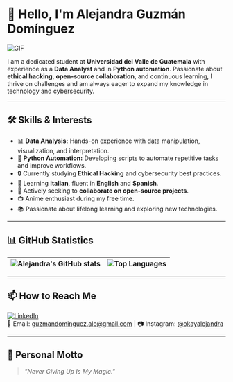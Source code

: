 # 👋 Hello, I'm Alejandra Guzmán Domínguez

![GIF](https://media.giphy.com/media/gi84IkFRzwube/giphy.gif)

I am a dedicated student at **Universidad del Valle de Guatemala** with experience as a **Data Analyst** and in **Python automation**. Passionate about **ethical hacking**, **open-source collaboration**, and continuous learning, I thrive on challenges and am always eager to expand my knowledge in technology and cybersecurity.

---

## 🛠️ Skills & Interests
- 📊 **Data Analysis:** Hands-on experience with data manipulation, visualization, and interpretation.  
- 🐍 **Python Automation:** Developing scripts to automate repetitive tasks and improve workflows.  
- 🔒 Currently studying **Ethical Hacking** and cybersecurity best practices.  
- 🌱 Learning **Italian**, fluent in **English** and **Spanish**.  
- 🤝 Actively seeking to **collaborate on open-source projects**.  
- 📺 Anime enthusiast during my free time.  
- 📚 Passionate about lifelong learning and exploring new technologies.  

---

## 📊 GitHub Statistics

| ![Alejandra's GitHub stats](https://github-readme-stats.vercel.app/api?username=guzmanalejandra&show_icons=true&count_private=true&theme=radical) | ![Top Languages](https://github-readme-stats.vercel.app/api/top-langs/?username=guzmanalejandra&layout=compact&theme=radical) |
|-----------------------------------------------------------------------------------------------------------------------------------------------|-----------------------------------------------------------------------------------------------------------------------------------|

---

## 📫 How to Reach Me

[![LinkedIn](https://img.shields.io/badge/LinkedIn-0077B5?style=for-the-badge&logo=linkedin&logoColor=white)](https://www.linkedin.com/in/lucia-alejandra-guzman-dominguez-a9a359257)  
📧 Email: guzmandominguez.ale@gmail.com | 📷 Instagram: [@okayalejandra](https://instagram.com/okayalejandra)

---

## 🌟 Personal Motto

> *"Never Giving Up Is My Magic."*
